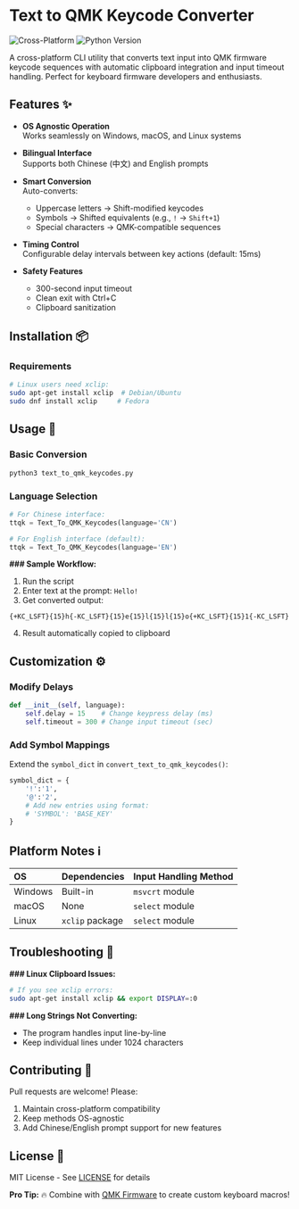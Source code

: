 # Text to QMK Keycode Converter

![Cross-Platform](https://img.shields.io/badge/Platform-Windows%20%7C%20macOS%20%7C%20Linux-blue)
![Python Version](https://img.shields.io/badge/Python-3.8%2B-green)

A cross-platform CLI utility that converts text input into QMK firmware keycode sequences with automatic clipboard integration and input timeout handling. Perfect for keyboard firmware developers and enthusiasts.

## Features ✨

- **OS Agnostic Operation**  
  Works seamlessly on Windows, macOS, and Linux systems

- **Bilingual Interface**  
  Supports both Chinese (中文) and English prompts

- **Smart Conversion**  
  Auto-converts:
  - Uppercase letters → Shift-modified keycodes
  - Symbols → Shifted equivalents (e.g., `!` → `Shift+1`)
  - Special characters → QMK-compatible sequences

- **Timing Control**  
  Configurable delay intervals between key actions (default: 15ms)

- **Safety Features**  
  - 300-second input timeout
  - Clean exit with Ctrl+C
  - Clipboard sanitization

## Installation 📦

### Requirements
```bash
# Linux users need xclip:
sudo apt-get install xclip  # Debian/Ubuntu
sudo dnf install xclip     # Fedora
```

## Usage 🚀

### Basic Conversion
```python
python3 text_to_qmk_keycodes.py
```

### Language Selection
```python
# For Chinese interface:
ttqk = Text_To_QMK_Keycodes(language='CN')

# For English interface (default):
ttqk = Text_To_QMK_Keycodes(language='EN')
```

**### Sample Workflow:**
1. Run the script
2. Enter text at the prompt: `Hello!`
3. Get converted output:
```
{+KC_LSFT}{15}h{-KC_LSFT}{15}e{15}l{15}l{15}o{+KC_LSFT}{15}1{-KC_LSFT}
```
4. Result automatically copied to clipboard

## Customization ⚙️
### Modify Delays
```python
def __init__(self, language):
    self.delay = 15    # Change keypress delay (ms)
    self.timeout = 300 # Change input timeout (sec)
```
### Add Symbol Mappings
Extend the `symbol_dict` in `convert_text_to_qmk_keycodes()`:
```python
symbol_dict = {
    '!':'1', 
    '@':'2',
    # Add new entries using format:
    # 'SYMBOL': 'BASE_KEY'
}
```
## Platform Notes ℹ️
|OS       | Dependencies    | Input Handling Method|
|:--------|:----------------|:---------------------|
|Windows  | Built-in        | `msvcrt` module      |
|macOS    | None            | `select` module      |
|Linux    | `xclip` package | `select` module      |
## Troubleshooting 🔧
**### Linux Clipboard Issues:**
```bash
# If you see xclip errors:
sudo apt-get install xclip && export DISPLAY=:0
```
**### Long Strings Not Converting:**
* The program handles input line-by-line
* Keep individual lines under 1024 characters

## Contributing 🤝
Pull requests are welcome! Please:
1. Maintain cross-platform compatibility
2. Keep methods OS-agnostic
3. Add Chinese/English prompt support for new features

## License 📄
MIT License - See [LICENSE](https://github.com/Runtao-Xue/Text_To_QMK_Keycode_Converter/blob/main/LICENSE) for details

**Pro Tip:** 🔥 Combine with [QMK Firmware](https://docs.qmk.fm/) to create custom keyboard macros!
